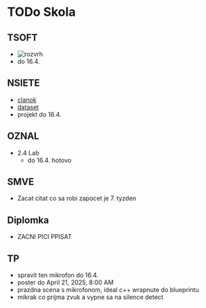 # TODo Skola

## TSOFT
- ![rozvrh](https://github.com/user-attachments/assets/fc02b52f-7e91-46dc-b9d1-8732e05c7281)
- do 16.4.

## NSIETE
- [clanok](https://arxiv.org/abs/1708.02002v2)
- [dataset](https://www.kaggle.com/datasets/mbornoe/lisa-traffic-light-dataset)
- projekt do 16.4.

## OZNAL
- 2.4 Lab
  - do 16.4. hotovo

## SMVE
- Zacat citat co sa robi zapocet je 7. tyzden

## Diplomka
- ZACNI PICI PPISAT

## TP
- spravit ten mikrofon do 16.4.
- poster do  April 21, 2025, 8:00 AM
- prazdna scena s mikrofonom, ideal c++ wrapnute do blueprintu
- mikrak co prijma zvuk a vypne sa na silence detect

